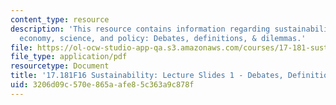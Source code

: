 ```yaml
---
content_type: resource
description: 'This resource contains information regarding sustainability: political
  economy, science, and policy: Debates, definitions, & dilemmas.'
file: https://ol-ocw-studio-app-qa.s3.amazonaws.com/courses/17-181-sustainability-political-economy-science-and-policy-fall-2016/3206d09c570e865aafe85c363a9c878f_MIT17_181F16_Week1.pdf
file_type: application/pdf
resourcetype: Document
title: '17.181F16 Sustainability: Lecture Slides 1 - Debates, Definitions, & Dilemmas'
uid: 3206d09c-570e-865a-afe8-5c363a9c878f
---
```

